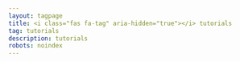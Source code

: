 ```yaml
---
layout: tagpage
title: <i class="fas fa-tag" aria-hidden="true"></i> tutorials
tag: tutorials
description: tutorials
robots: noindex
---
```

